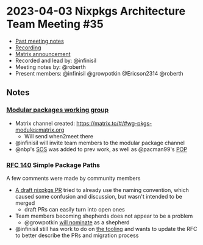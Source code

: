 # 2023-04-03 Nixpkgs Architecture Team Meeting #35
- [Past meeting notes](https://github.com/nixpkgs-architecture/meetings)
- [Recording](https://www.youtube.com/watch?v=VQWp0nVkFMQ)
- [Matrix announcement](https://matrix.to/#/!djTaTBQyWEPRQxrPTb:nixos.org/$sBSPHWcl1S3K0_SC95PafUguS4B4tu_r2yUZE3BMMGA?via=nixos.org&via=matrix.org&via=nixos.dev)
- Recorded and lead by: @infinisil
- Meeting notes by: @roberth
- Present members: @infinisil @growpotkin @Ericson2314 @roberth

## Notes

### [Modular packages working group](https://discourse.nixos.org/t/working-group-member-search-module-system-for-packages/26574)

- Matrix channel created: https://matrix.to/#/#wg-pkgs-modules:matrix.org
  - Will send when2meet there
- @infinisil will invite team members to the modular package channel
- @nbp's [SOS](https://github.com/NixOS/rfcs/pull/3) was added to prev work, as well as @pacman99's [POP](https://github.com/divnix/POP)

### [RFC 140](https://github.com/NixOS/rfcs/pull/140) Simple Package Paths

A few comments were made by community members

- [A draft nixpkgs PR](https://github.com/NixOS/nixpkgs/pull/223416) tried to already use the naming convention, which caused some confusion and discussion, but wasn't intended to be merged
  - draft PRs can easily turn into open ones
- Team members becoming shepherds does not appear to be a problem
  - @growpotkin [will nominate](https://github.com/NixOS/rfcs/pull/140#issuecomment-1494488288) as a shepherd
- @infinisil still has work to do on [the tooling](https://github.com/nixpkgs-architecture/nix-spp) and wants to update the RFC to better describe the PRs and migration process
